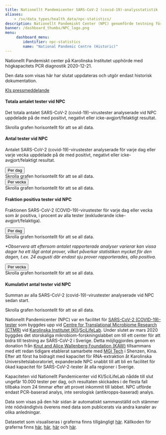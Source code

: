 ```yaml
---
title: Nationellt Pandemicenter SARS-CoV-2 (covid-19)-analysstatistik
aliases:
    - /sv/data_types/health_data/npc-statistics/
description: Nationellt Pandemiskt Center (NPC) genomförde testning för SARS-CoV-2 från pandemins början. Data som visas inkluderar antal positiva och negativa test samt antal test med oklart testresultat. Denna dashboard visar endast historiska data och uppdateras inte längre. 
banner: /dashboard_thumbs/NPC_logo.png
menu:
     dashboard_menu:
        identifier: npc-statistics
        name: "National Pandemic Centre (Historic)"
---
```


<div class="alert alert-info small">
  <p><i class="bi bi-exclamation-triangle-fill"></i>Nationellt Pandemiskt center på Karolinska Institutet upphörde med högkapacitets PCR diagnostik 2020-12-21.</p>
  <p><span class="font-weight-bold">Den data som visas här har slutat uppdateras</span> och utgör endast historisk dokumentation.</p>
  <a href="https://nyheter.ki.se/covid-19-tester-ki-atergar-till-ordinarie-laboratorieverksamhet-men-har-fortsatt-beredskap">KIs pressmeddelande</a>
</div>

#### Totala antalet tester vid NPC

Det totala antalet SARS-CoV-2 (covid-19)-virustester analyserade vid NPC
uppdelade på de med positivt, negativt eller icke-avgjort/felaktigt
resultat.

<div class="d-lg-none alert alert-info">
  Skrolla grafen horisontellt för att se all data.
</div>

<div class="plot_wrapper">
  <div class="w-100" id="grand-total-chart"></div>
</div>

#### Antal tester vid NPC

Antalet SARS-CoV-2 (covid-19)-virustester analyserade för varje dag eller varje vecka
uppdelade på de med positivt, negativt eller icke-avgjort/felaktigt
resultat.

<div id="dwbuttons"><button class="btn btn-secondary" type="button" data-toggle="collapse" data-target="#daily_stacked_bar_chart" aria-expanded="true" aria-controls="#daily_stacked_bar_chart">
  Per dag
</button>
</div>
<div class="collapse show" id="daily_stacked_bar_chart">
<div class="d-lg-none alert alert-info">
  Skrolla grafen horisontellt för att se all data.
</div>
<div class="plot_wrapper">
  <div class="w-100" id="stacked-bar-chart"></div>
</div>
</div>
<div id="dwbuttons">
<button class="btn btn-secondary" type="button" data-toggle="collapse" data-target="#weekly_stacked_bar_chart" aria-expanded="true" aria-controls="weekly_stacked_bar_chart">
Per vecka
</button></div>
<div class="collapse show" id="weekly_stacked_bar_chart">
<div class="d-lg-none alert alert-info">
  Skrolla grafen horisontellt för att se all data.
</div>
<div class="plot_wrapper">
  <div class="w-100" id="stacked-bar-chart-weekly"></div>
</div>
</div>

#### Fraktion positiva tester vid NPC

Fraktionen SARS-CoV-2 (COVID-19)-virustester för varje dag eller vecka som är positiva,
i procent av alla tester (exkluderande icke-avgjort/felaktiga).

<div id="dwbuttons"><button class="btn btn-secondary" type="button" data-toggle="collapse" data-target="#daily_positive_bar_chart" aria-expanded="true" aria-controls="#daily_positive_bar_chart">
  Per dag
</button></div>
<div class="collapse show" id="daily_positive_bar_chart">
    <div class="d-lg-none alert alert-info">
      Skrolla grafen horisontellt för att se all data.
    </div>
    <div class="plot_wrapper">
      <div class="w-100" id="positive-bar-chart"></div>
    </div>
    <p class="small"><i>*Observera att eftersom antalet rapporterade analyser varierar kan vissa dagar ha ett lågt antal prover, vilket påverkar statistiken mycket för den dagen, t.ex. 24 augusti där endast sju prover rapporterades, alla positiva.</i></p>
</div>
<div id="dwbuttons"><button class="btn btn-secondary" type="button" data-toggle="collapse" data-target="#weekly_positive_bar_chart" aria-expanded="true" aria-controls="weekly_positive_bar_chart">
  Per vecka
</button></div>
<div class="collapse show" id="weekly_positive_bar_chart">
  <div class="d-lg-none alert alert-info">
    Skrolla grafen horisontellt för att se all data.
  </div>
  <div class="plot_wrapper">
    <div class="w-100" id="positive-bar-chart-weekly"></div>
  </div>
</div>

#### Kumulativt antal tester vid NPC

Summan av alla SARS-CoV-2 (covid-19)-virustester analyserade vid NPC
sedan start.

<div class="d-lg-none alert alert-info">
  Skrolla grafen horisontellt för att se all data.
</div>

<div class="plot_wrapper">
  <div class="w-100" id="cumulative-plot"></div>
</div>

Nationellt Pandemicenter (NPC) var en facilitet för
[SARS-CoV-2 (COVID-19)-tester](https://ki.se/mtc/ctmr-and-covid-19)
som byggdes upp vid
[Centre for Translational Microbiome Research (CTMR)](https://ki.se/en/research/centre-for-translational-microbiome-research-ctmr)
vid [Karolinska Institutet (KI)](https://ki.se/)/[SciLifeLab](https://www.scilifelab.se/).
Under slutet av mars 2020 byggdes det storskaliga mikrobiom-forskningslabbet
om till ett center för att bidra till testning av SARS-CoV-2 i Sverige.
Detta möjliggjordes genom en donation från
[Knut and Alice Wallenberg Foundation (KAW)](https://kaw.wallenberg.org/)
tillsammans med ett redan tidigare etablerat samarbete med
[MGI Tech](https://en.mgitech.cn/) i Shenzen, Kina. Efter att först ha
bidragit med kapacitet för RNA-extraktion åt Karolinska
Universitetslaboratoriet, expanderade NPC snabbt till att bli en
facilitet för ökad kapacitet för SARS-CoV-2-tester åt alla regioner i
Sverige.

Kapaciteten vid Nationellt Pandemicenter vid KI/SciLifeLab nådde
till slut ungefär 10.000 tester per dag, och resultaten skickades
i de flesta fall tillbaka inom 24 timmar efter att provet inkommit
till labbet. NPC utförde endast PCR-baserad analys, inte serologisk
(antikropps-baserad) analys.

Data som visas på den här sidan är automatiskt sammanställd och stämmer inte
nödvändigtvis överens med data som publicerats via andra kanaler
av olika anledningar.

Datasetet som visualiseras i graferna finns tillgängligt
[här](https://datagraphics.dckube.scilifelab.se/dataset/bbbaf64a25a1452287a8630503f07418).
Källkoden för graferna finns
[här](https://datagraphics.dckube.scilifelab.se/graphic/ba0b27320fe74ad0aef59a26be6c37f1),
[här](https://datagraphics.dckube.scilifelab.se/graphic/ddb1119aefce47d58d0b3a49e98b4fcc),
[här](https://datagraphics.dckube.scilifelab.se/graphic/b31c50be59c84c93986c25b052115a65)
och [här](https://datagraphics.dckube.scilifelab.se/graphic/9145856246004419983d39fcf56d9eb6).

<script src="https://cdn.jsdelivr.net/npm/vega@5.12.1"></script>
<script src="https://cdn.jsdelivr.net/npm/vega-lite@4.12.2"></script>
<script src="https://cdn.jsdelivr.net/npm/vega-embed@6.8.0"></script>

<script src="https://datagraphics.dckube.scilifelab.se/graphic/ba0b27320fe74ad0aef59a26be6c37f1.js?id=grand-total-chart"></script>

<script src="https://datagraphics.dckube.scilifelab.se/graphic/ddb1119aefce47d58d0b3a49e98b4fcc.js?id=stacked-bar-chart"></script>

<script src="https://datagraphics.dckube.scilifelab.se/graphic/1f2322f4301c4773878c956c578e8caf.js?id=stacked-bar-chart-weekly"></script>

<script src="https://datagraphics.dckube.scilifelab.se/graphic/b31c50be59c84c93986c25b052115a65.js?id=positive-bar-chart"></script>

<script src="https://datagraphics.dckube.scilifelab.se/graphic/9145856246004419983d39fcf56d9eb6.js?id=cumulative-plot"></script>

<script src="https://datagraphics.dckube.scilifelab.se/graphic/7f27ae237b8146a498ab4014aadc35db.js?id=positive-bar-chart-weekly"></script>
